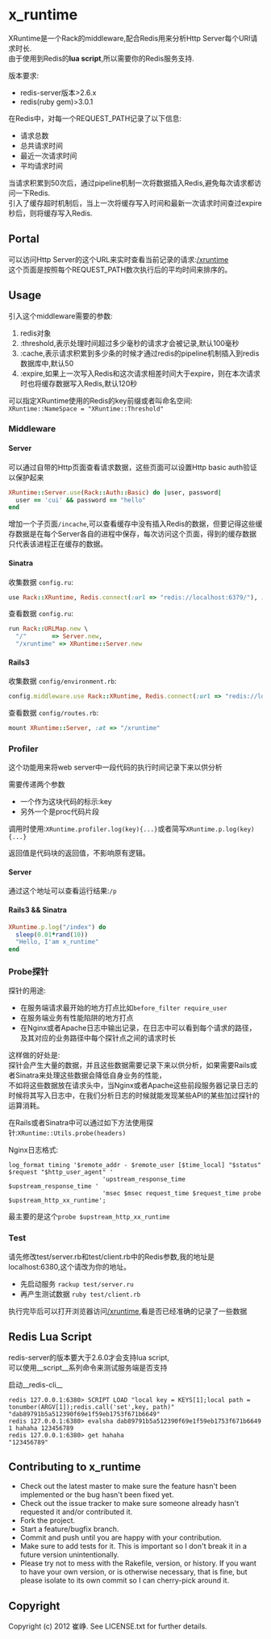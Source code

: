 # x_runtime

XRuntime是一个Rack的middleware,配合Redis用来分析Http Server每个URI请求时长.    
由于使用到Redis的**lua script**,所以需要你的Redis服务支持.

版本要求:
* redis-server版本>2.6.x
* redis(ruby gem)>3.0.1

在Redis中，对每一个REQUEST_PATH记录了以下信息:
* 请求总数
* 总共请求时间
* 最近一次请求时间
* 平均请求时间

当请求积累到50次后，通过pipeline机制一次将数据插入Redis,避免每次请求都访问一下Redis.   
引入了缓存超时机制后，当上一次将缓存写入时间和最新一次请求时间查过expire秒后，则将缓存写入Redis.

## Portal

可以访问Http Server的这个URL来实时查看当前记录的请求:[/xruntime](/xruntime)    
这个页面是按照每个REQUEST_PATH数次执行后的平均时间来排序的。

## Usage

引入这个middleware需要的参数:

1. redis对象
2. :threshold,表示处理时间超过多少毫秒的请求才会被记录,默认100毫秒
3. :cache,表示请求积累到多少条的时候才通过redis的pipeline机制插入到redis数据库中,默认50
4. :expire,如果上一次写入Redis和这次请求相差时间大于expire，则在本次请求时也将缓存数据写入Redis,默认120秒

可以指定XRuntime使用的Redis的key前缀或者叫命名空间:    
`XRuntime::NameSpace = "XRuntime::Threshold"`  

### Middleware

#### Server

可以通过自带的Http页面查看请求数据，这些页面可以设置Http basic auth验证以保护起来	 

``` ruby
XRuntime::Server.use(Rack::Auth::Basic) do |user, password|
  user == 'cui' && password == "hello"
end
```

增加一个子页面`/incache`,可以查看缓存中没有插入Redis的数据，但要记得这些缓存数据是在每个Server各自的进程中保存，每次访问这个页面，得到的缓存数据只代表该进程正在缓存的数据。

#### Sinatra

收集数据 `config.ru`:  

``` ruby
use Rack::XRuntime, Redis.connect(:url => "redis://localhost:6379/"), :threshold => 100.0, :cache => 50
```

查看数据 `config.ru`:  

``` ruby
run Rack::URLMap.new \
  "/"       => Server.new,
  "/xruntime" => XRuntime::Server.new
```

#### Rails3

收集数据 `config/environment.rb`:   

``` ruby
config.middleware.use Rack::XRuntime, Redis.connect(:url => "redis://localhost:6380/"), :threshold => 100.0, :cache => 50
```

查看数据 `config/routes.rb`:   

``` ruby
mount XRuntime::Server, :at => "/xruntime"
```

### Profiler

这个功能用来将web server中一段代码的执行时间记录下来以供分析    

需要传递两个参数   

* 一个作为这块代码的标示:key
* 另外一个是proc代码片段

调用时使用:`XRuntime.profiler.log(key){...}`或者简写`XRuntime.p.log(key){...}`    

返回值是代码块的返回值，不影响原有逻辑。

#### Server

通过这个地址可以查看运行结果:`/p`

#### Rails3 && Sinatra

``` ruby
XRuntime.p.log("/index") do
  sleep(0.01*rand(10))
  "Hello, I'am x_runtime"
end
```

### Probe探针

探针的用途:
* 在服务端请求最开始的地方打点比如`before_filter require_user`
* 在服务端业务有性能陷阱的地方打点
* 在Nginx或者Apache日志中输出记录，在日志中可以看到每个请求的路径，及其对应的业务路径中每个探针点之间的请求时长

这样做的好处是:   
探针会产生大量的数据，并且这些数据需要记录下来以供分析，如果需要Rails或者Sinatra来处理这些数据会降低自身业务的性能，   
不如将这些数据放在请求头中，当Nginx或者Apache这些前段服务器记录日志的时候将其写入日志中，在我们分析日志的时候就能发现某些API的某些加过探针的运算消耗。    

在Rails或者Sinatra中可以通过如下方法使用探针:`XRuntime::Utils.probe(headers)`    

Nginx日志格式:
```
log_format timing '$remote_addr - $remote_user [$time_local] "$status" $request "$http_user_agent" '
                          'upstream_response_time $upstream_response_time '
                          'msec $msec request_time $request_time probe $upstream_http_xx_runtime';
```

最主要的是这个`probe $upstream_http_xx_runtime`

### Test

请先修改test/server.rb和test/client.rb中的Redis参数,我的地址是localhost:6380,这个请改为你的地址。

* 先启动服务 `rackup test/server.ru`
* 再产生测试数据 `ruby test/client.rb`
	
执行完毕后可以打开浏览器访问[/xruntime](http://localhost:4567/xruntime),看是否已经准确的记录了一些数据

## Redis Lua Script

redis-server的版本要大于2.6.0才会支持lua script,    
可以使用__script__系列命令来测试服务端是否支持

启动__redis-cli__

    redis 127.0.0.1:6380> SCRIPT LOAD "local key = KEYS[1];local path = tonumber(ARGV[1]);redis.call('set',key, path)"
    "dab89791b5a512390f69e1f59eb1753f671b6649"
    redis 127.0.0.1:6380> evalsha dab89791b5a512390f69e1f59eb1753f671b6649 1 hahaha 123456789
    redis 127.0.0.1:6380> get hahaha
    "123456789"

## Contributing to x_runtime
 
* Check out the latest master to make sure the feature hasn't been implemented or the bug hasn't been fixed yet.
* Check out the issue tracker to make sure someone already hasn't requested it and/or contributed it.
* Fork the project.
* Start a feature/bugfix branch.
* Commit and push until you are happy with your contribution.
* Make sure to add tests for it. This is important so I don't break it in a future version unintentionally.
* Please try not to mess with the Rakefile, version, or history. If you want to have your own version, or is otherwise necessary, that is fine, but please isolate to its own commit so I can cherry-pick around it.

## Copyright

Copyright (c) 2012 崔峥. See LICENSE.txt for
further details.

